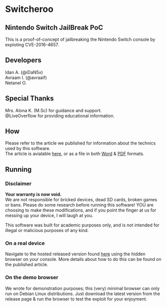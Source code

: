 # Switcheroo
## Nintendo Switch JailBreak PoC
This is a proof-of-concept of jailbreaking the Nintendo Switch console by exploting CVE-2016-4657.

## Developers
Idan A. (@iDaN5x)  
Avraam I. (@avraaif)  
Netanel O.  

## Special Thanks
Mrs. Alona K. (M.Sc) for guidance and support.  
@LiveOverflow for providing educational information.

## How
Please refer to the article we published for information about the technics used by this software.  
The article is avialable [here](https://github.com/iDaN5x/Switcheroo/wiki/Article), or as a file in both [Word](https://github.com/iDaN5x/Switcheroo/raw/master/Article.docx) & [PDF](https://github.com/iDaN5x/Switcheroo/raw/master/Article.pdf) formats.

## Running
### Disclaimer
**Your warranty is now void.**  
We are not responsible for bricked devices, dead SD cards, broken games or bans.
Please do some research before running this software! YOU are choosing to make 
these modifications, and if you point the finger at us for messing up your device, I will laugh at you.

This software was built for academic purposes only, and is not intended for illegal or malicious purposes of any kind.

### On a real device
Navigate to the hosted released version found [here](https://idan5x.github.io/Switcheroo/) using the hidden browser on your console.
More details about how to do this can be found on the published article.

### On the demo browser
We wrote for demonstration purposes; this (very) minimal browser can only run on Debian Linux distributions.
Just download the latest version from the release page & run the browser to test the exploit for your enjoyment.
